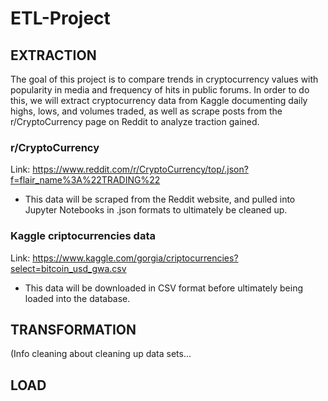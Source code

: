 # ETL-Project

## EXTRACTION

The goal of this project is to compare trends in cryptocurrency values with popularity in media and frequency of hits in public forums. In order to do this, we will extract cryptocurrency data from Kaggle documenting daily highs, lows, and volumes traded, as well as scrape posts from the r/CryptoCurrency page on Reddit to analyze traction gained.


### r/CryptoCurrency

Link: https://www.reddit.com/r/CryptoCurrency/top/.json?f=flair_name%3A%22TRADING%22

- This data will be scraped from the Reddit website, and pulled into Jupyter Notebooks in .json formats to ultimately be cleaned up. 

### Kaggle criptocurrencies data

Link: https://www.kaggle.com/gorgia/criptocurrencies?select=bitcoin_usd_gwa.csv

- This data will be downloaded in CSV format before ultimately being loaded into the database. 



## TRANSFORMATION

(Info cleaning about cleaning up data sets... 

## LOAD


